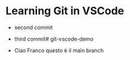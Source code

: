 # Learning Git in VSCode

- second commit

- third commit# git-vscode-demo

- Ciao Franco questo è il main branch